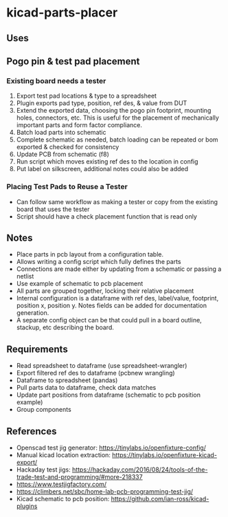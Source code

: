 # kicad-parts-placer

## Uses

## Pogo pin & test pad placement
### Existing board needs a tester
1. Export test pad locations & type to a spreadsheet
2. Plugin exports pad type, position, ref des, & value from DUT
3. Extend the exported data, choosing the pogo pin footprint, mounting holes, connectors, etc. This is useful for the placement of mechanically important parts and form factor compliance. 
4. Batch load parts into schematic
5. Complete schematic as needed, batch loading can be repeated or bom exported & checked for consistency
6. Update PCB from schematic (f8)
7. Run script which moves existing ref des to the location in config
8. Put label on silkscreen, additional notes could also be added

### Placing Test Pads to Reuse a Tester
+ Can follow same workflow as making a tester or copy from the existing board that uses the tester
+ Script should have a check placement function that is read only

## Notes
 
+ Place parts in pcb layout from a configuration table. 
+ Allows writing a config script which fully defines the parts
+ Connections are made either by updating from a schematic or passing a netlist
+ Use example of schematic to pcb placement
+ All parts are grouped together, locking their relative placement
+ Internal configuration is a dataframe with ref des, label/value, footprint, position x, position y. Notes fields can be added for documentation generation. 
+ A separate config object can be that could pull in a board outline, stackup, etc describing the board. 


## Requirements
+ Read spreadsheet to dataframe (use spreadsheet-wrangler)
+ Export filtered ref des to dataframe (pcbnew wrangling)
+ Dataframe to spreadsheet (pandas)
+ Pull parts data to dataframe, check data matches
+ Update part positions from dataframe (schematic to pcb position example)
+ Group components


## References
+ Openscad test jig generator: https://tinylabs.io/openfixture-config/
+ Manual kicad location extraction: https://tinylabs.io/openfixture-kicad-export/
+ Hackaday test jigs: https://hackaday.com/2016/08/24/tools-of-the-trade-test-and-programming/#more-218337
+ https://www.testjigfactory.com/
+ https://climbers.net/sbc/home-lab-pcb-programming-test-jig/
+ Kicad schematic to pcb position: https://github.com/ian-ross/kicad-plugins
